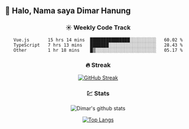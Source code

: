 ## 👋 Halo, Nama saya **Dimar Hanung**

<center>

### :sunny: Weekly Code Track
<!--START_SECTION:waka-->

```text
Vue.js       15 hrs 14 mins  ███████████████░░░░░░░░░░   60.02 %
TypeScript   7 hrs 13 mins   ███████░░░░░░░░░░░░░░░░░░   28.43 %
Other        1 hr 18 mins    █▒░░░░░░░░░░░░░░░░░░░░░░░   05.17 %
```

<!--END_SECTION:waka-->

### :fire: Streak

[![GitHub Streak](http://github-readme-streak-stats.herokuapp.com?user=dimar-hanung)](https://git.io/streak-stats)

### :chart: Stats

![Dimar's github stats](https://github-readme-stats.vercel.app/api?username=dimar-hanung&show_icons=true&theme=vue)

[![Top Langs](https://github-readme-stats.vercel.app/api/top-langs/?username=dimar-hanung)](#)

</center>
